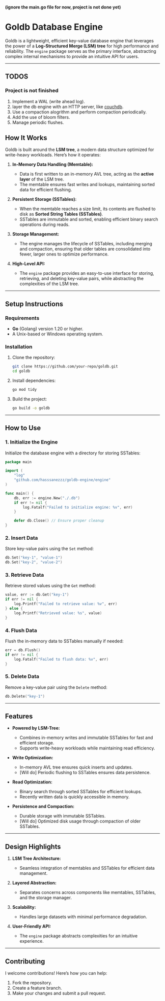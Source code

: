 **(ignore the main.go file for now, project is not done yet)**
# Goldb Database Engine

Goldb is a lightweight, efficient key-value database engine that leverages the power of a **Log-Structured Merge (LSM) tree** for high performance and reliability. The `engine` package serves as the primary interface, abstracting complex internal mechanisms to provide an intuitive API for users.

---

## TODOS

### Project is not finished

1. Implement a WAL (write ahead log).
1. layer the db engine with an HTTP server, like [couchdb](https://couchdb.apache.org/).
1. Use a compaction alogrithm and perform compaction periodically.
2. Add the use of bloom filters.
3. Manage periodic flushes.

## **How It Works**

Goldb is built around the **LSM tree**, a modern data structure optimized for write-heavy workloads. Here’s how it operates:

1. **In-Memory Data Handling (Memtable):**
   - Data is first written to an in-memory AVL tree, acting as the **active layer** of the LSM tree.
   - The memtable ensures fast writes and lookups, maintaining sorted data for efficient flushing.

2. **Persistent Storage (SSTables):**
   - When the memtable reaches a size limit, its contents are flushed to disk as **Sorted String Tables (SSTables)**.
   - SSTables are immutable and sorted, enabling efficient binary search operations during reads.

3. **Storage Management:**
   - The engine manages the lifecycle of SSTables, including merging and compaction, ensuring that older tables are consolidated into fewer, larger ones to optimize performance.

4. **High-Level API:**
   - The `engine` package provides an easy-to-use interface for storing, retrieving, and deleting key-value pairs, while abstracting the complexities of the LSM tree.

---

## **Setup Instructions**

### **Requirements**
- **Go** (Golang) version 1.20 or higher.
- A Unix-based or Windows operating system.

### **Installation**
1. Clone the repository:
   ```bash
   git clone https://github.com/your-repo/goldb.git
   cd goldb
   ```

2. Install dependencies:
   ```bash
   go mod tidy
   ```

3. Build the project:
   ```bash
   go build -o goldb
   ```

---

## **How to Use**

### **1. Initialize the Engine**
Initialize the database engine with a directory for storing SSTables:
```go
package main

import (
    "log"
    "github.com/hasssanezzz/goldb-engine/engine"
)

func main() {
    db, err := engine.New("./.db")
    if err != nil {
        log.Fatalf("Failed to initialize engine: %v", err)
    }

    defer db.Close() // Ensure proper cleanup
}
```

### **2. Insert Data**
Store key-value pairs using the `Set` method:
```go
db.Set("key-1", "value-1")
db.Set("key-2", "value-2")
```

### **3. Retrieve Data**
Retrieve stored values using the `Get` method:
```go
value, err := db.Get("key-1")
if err != nil {
    log.Printf("Failed to retrieve value: %v", err)
} else {
    log.Printf("Retrieved value: %s", value)
}
```

### **4. Flush Data**
Flush the in-memory data to SSTables manually if needed:
```go
err = db.Flush()
if err != nil {
    log.Fatalf("Failed to flush data: %v", err)
}
```

### **5. Delete Data**
Remove a key-value pair using the `Delete` method:
```go
db.Delete("key-1")
```

---

## **Features**

- **Powered by LSM-Tree:**
  - Combines in-memory writes and immutable SSTables for fast and efficient storage.
  - Supports write-heavy workloads while maintaining read efficiency.

- **Write Optimization:**
  - In-memory AVL tree ensures quick inserts and updates.
  - [Will do] Periodic flushing to SSTables ensures data persistence.

- **Read Optimization:**
  - Binary search through sorted SSTables for efficient lookups.
  - Recently written data is quickly accessible in memory.

- **Persistence and Compaction:**
  - Durable storage with immutable SSTables.
  - [Will do] Optimized disk usage through compaction of older SSTables.

---

## **Design Highlights**

1. **LSM Tree Architecture:**
   - Seamless integration of memtables and SSTables for efficient data management.

2. **Layered Abstraction:**
   - Separates concerns across components like memtables, SSTables, and the storage manager.

3. **Scalability:**
   - Handles large datasets with minimal performance degradation.

4. **User-Friendly API:**
   - The `engine` package abstracts complexities for an intuitive experience.

---

## **Contributing**

I welcome contributions! Here’s how you can help:

1. Fork the repository.
2. Create a feature branch.
3. Make your changes and submit a pull request.
